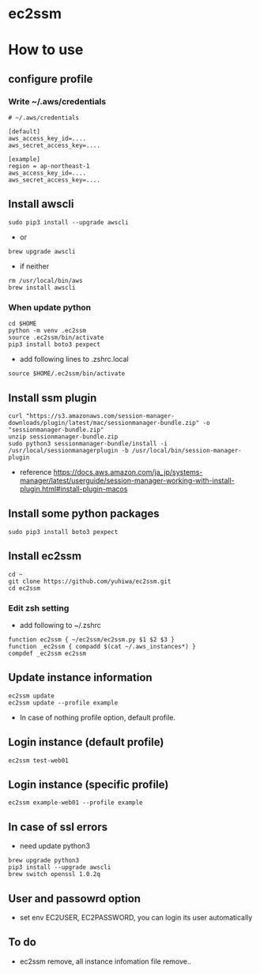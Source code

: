 # ec2ssm

# How to use

## configure profile

### Write ~/.aws/credentials 
```
# ~/.aws/credentials 

[default]
aws_access_key_id=....
aws_secret_access_key=....

[example]
region = ap-northeast-1
aws_access_key_id=....
aws_secret_access_key=....
```

## Install awscli

```
sudo pip3 install --upgrade awscli
```
- or
```
brew upgrade awscli
```

- if neither
```
rm /usr/local/bin/aws
brew install awscli
```

### When update python
```
cd $HOME
python -m venv .ec2ssm
source .ec2ssm/bin/activate
pip3 install boto3 pexpect
```
- add following lines to .zshrc.local 
```
source $HOME/.ec2ssm/bin/activate
```

## Install ssm plugin

```
curl "https://s3.amazonaws.com/session-manager-downloads/plugin/latest/mac/sessionmanager-bundle.zip" -o "sessionmanager-bundle.zip"
unzip sessionmanager-bundle.zip
sudo python3 sessionmanager-bundle/install -i /usr/local/sessionmanagerplugin -b /usr/local/bin/session-manager-plugin
```

- reference
https://docs.aws.amazon.com/ja_jp/systems-manager/latest/userguide/session-manager-working-with-install-plugin.html#install-plugin-macos

## Install some python packages
```
sudo pip3 install boto3 pexpect
```

## Install ec2ssm
```
cd ~
git clone https://github.com/yuhiwa/ec2ssm.git
cd ec2ssm
```

### Edit zsh setting
- add following to ~/.zshrc 
```
function ec2ssm { ~/ec2ssm/ec2ssm.py $1 $2 $3 }
function _ec2ssm { compadd $(cat ~/.aws_instances*) }
compdef _ec2ssm ec2ssm
```

## Update instance information
```
ec2ssm update
ec2ssm update --profile example
```
- In case of nothing profile option, default profile.


## Login instance (default profile)
```
ec2ssm test-web01
```
## Login instance (specific profile)
```
ec2ssm example-web01 --profile example
```



## In case of ssl errors
- need update python3
```
brew upgrade python3
pip3 install --upgrade awscli
brew switch openssl 1.0.2q
```

## User and passowrd option
- set env EC2USER, EC2PASSWORD, you can login its user automatically

## To do
- ec2ssm remove, all instance infomation file remove..
